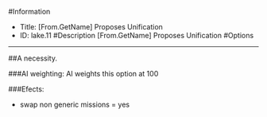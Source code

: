 #Information
 - Title: [From.GetName] Proposes Unification
 - ID: lake.11
#Description
[From.GetName] Proposes Unification
#Options

___
##A necessity.

###AI weighting:
AI weights this option at 100


###Efects:<ul><li>swap non generic missions = yes</li></ul>

